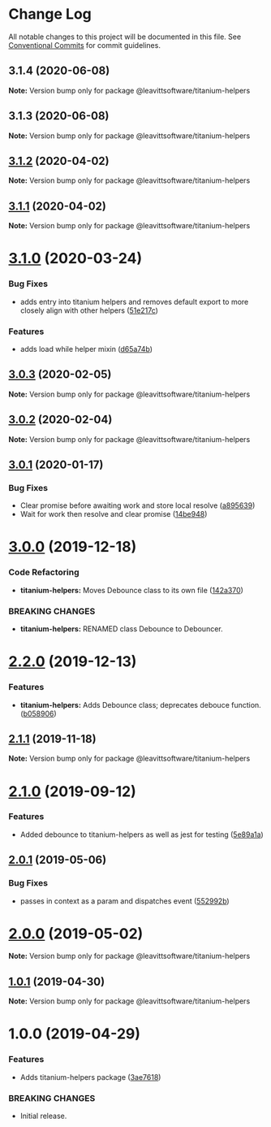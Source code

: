 # Change Log

All notable changes to this project will be documented in this file.
See [Conventional Commits](https://conventionalcommits.org) for commit guidelines.

## 3.1.4 (2020-06-08)

**Note:** Version bump only for package @leavittsoftware/titanium-helpers





## 3.1.3 (2020-06-08)

**Note:** Version bump only for package @leavittsoftware/titanium-helpers





## [3.1.2](https://github.com/LeavittSoftware/titanium-elements/compare/@leavittsoftware/titanium-helpers@3.1.1...@leavittsoftware/titanium-helpers@3.1.2) (2020-04-02)

**Note:** Version bump only for package @leavittsoftware/titanium-helpers





## [3.1.1](https://github.com/LeavittSoftware/titanium-elements/compare/@leavittsoftware/titanium-helpers@3.1.0...@leavittsoftware/titanium-helpers@3.1.1) (2020-04-02)

**Note:** Version bump only for package @leavittsoftware/titanium-helpers





# [3.1.0](https://github.com/LeavittSoftware/titanium-elements/compare/@leavittsoftware/titanium-helpers@3.0.3...@leavittsoftware/titanium-helpers@3.1.0) (2020-03-24)


### Bug Fixes

* adds entry into titanium helpers and removes default export to more closely align with other helpers ([51e217c](https://github.com/LeavittSoftware/titanium-elements/commit/51e217c9cfa58f02295d51c563d17b6ee46e6770))


### Features

* adds load while helper mixin ([d65a74b](https://github.com/LeavittSoftware/titanium-elements/commit/d65a74b12ab4d45b614bc28030ad2f76fcf0b63e))





## [3.0.3](https://github.com/LeavittSoftware/titanium-elements/compare/@leavittsoftware/titanium-helpers@3.0.2...@leavittsoftware/titanium-helpers@3.0.3) (2020-02-05)

**Note:** Version bump only for package @leavittsoftware/titanium-helpers





## [3.0.2](https://github.com/LeavittSoftware/titanium-elements/compare/@leavittsoftware/titanium-helpers@3.0.1...@leavittsoftware/titanium-helpers@3.0.2) (2020-02-04)

**Note:** Version bump only for package @leavittsoftware/titanium-helpers





## [3.0.1](https://github.com/LeavittSoftware/titanium-elements/compare/@leavittsoftware/titanium-helpers@3.0.0...@leavittsoftware/titanium-helpers@3.0.1) (2020-01-17)


### Bug Fixes

* Clear promise before awaiting work and store local resolve ([a895639](https://github.com/LeavittSoftware/titanium-elements/commit/a895639281f2c823fa72768885359b89a6f2a16b))
* Wait for work then resolve and clear promise ([14be948](https://github.com/LeavittSoftware/titanium-elements/commit/14be948ead6dac03373f5910e7e40af251ed4b01))





# [3.0.0](https://github.com/LeavittSoftware/titanium-elements/compare/@leavittsoftware/titanium-helpers@2.2.0...@leavittsoftware/titanium-helpers@3.0.0) (2019-12-18)


### Code Refactoring

* **titanium-helpers:** Moves Debounce class to its own file ([142a370](https://github.com/LeavittSoftware/titanium-elements/commit/142a37078cb20d0a4596c1da579e91ecb94a11ff))


### BREAKING CHANGES

* **titanium-helpers:** RENAMED class Debounce to Debouncer.





# [2.2.0](https://github.com/LeavittSoftware/titanium-elements/compare/@leavittsoftware/titanium-helpers@2.1.1...@leavittsoftware/titanium-helpers@2.2.0) (2019-12-13)


### Features

* **titanium-helpers:** Adds Debounce class; deprecates debouce function. ([b058906](https://github.com/LeavittSoftware/titanium-elements/commit/b058906b17937fa3898a54f0652c411417775eb2))





## [2.1.1](https://github.com/LeavittSoftware/titanium-elements/compare/@leavittsoftware/titanium-helpers@2.1.0...@leavittsoftware/titanium-helpers@2.1.1) (2019-11-18)

**Note:** Version bump only for package @leavittsoftware/titanium-helpers





# [2.1.0](https://github.com/LeavittSoftware/titanium-elements/compare/@leavittsoftware/titanium-helpers@2.0.1...@leavittsoftware/titanium-helpers@2.1.0) (2019-09-12)


### Features

* Added debounce to titanium-helpers as well as jest for testing ([5e89a1a](https://github.com/LeavittSoftware/titanium-elements/commit/5e89a1a))





## [2.0.1](https://github.com/LeavittSoftware/titanium-elements/compare/@leavittsoftware/titanium-helpers@2.0.0...@leavittsoftware/titanium-helpers@2.0.1) (2019-05-06)


### Bug Fixes

* passes in context as a param and dispatches event ([552992b](https://github.com/LeavittSoftware/titanium-elements/commit/552992b))





# [2.0.0](https://github.com/LeavittSoftware/titanium-elements/compare/@leavittsoftware/titanium-helpers@1.0.1...@leavittsoftware/titanium-helpers@2.0.0) (2019-05-02)

**Note:** Version bump only for package @leavittsoftware/titanium-helpers






## [1.0.1](https://github.com/LeavittSoftware/titanium-elements/compare/@leavittsoftware/titanium-helpers@1.0.0...@leavittsoftware/titanium-helpers@1.0.1) (2019-04-30)

**Note:** Version bump only for package @leavittsoftware/titanium-helpers





# 1.0.0 (2019-04-29)


### Features

* Adds titanium-helpers package ([3ae7618](https://github.com/LeavittSoftware/titanium-elements/commit/3ae7618))


### BREAKING CHANGES

* Initial release.

